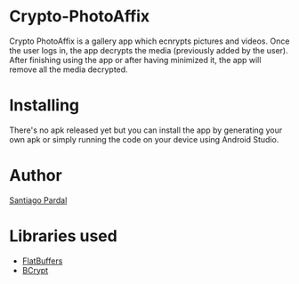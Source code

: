 # Crypto-PhotoAffix
Crypto PhotoAffix is a gallery app which ecnrypts pictures and videos. Once the user logs in, the app decrypts the media (previously added by the user). After finishing using the app or after having minimized it, the app will remove all the media decrypted.

# Installing
There's no apk released yet but you can install the app by generating your own apk or simply running the code on your device using Android Studio.

# Author
[Santiago Pardal](https://www.instagram.com/santipardal/)

# Libraries used
* [FlatBuffers](https://google.github.io/flatbuffers/)
* [BCrypt](https://www.npmjs.com/package/bcrypt)
